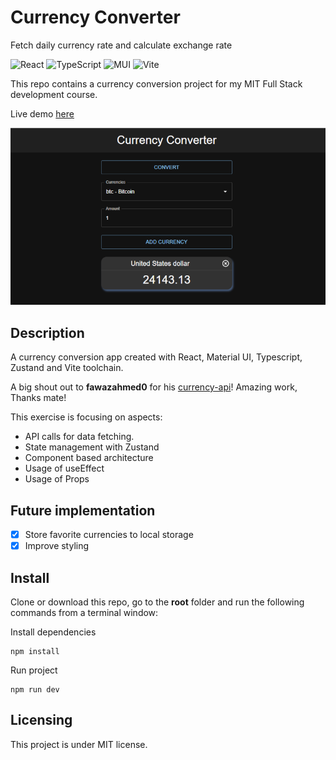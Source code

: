 # Currency Converter

Fetch daily currency rate and calculate exchange rate

![React](https://img.shields.io/badge/react-%2320232a.svg?style=for-the-badge&logo=react&logoColor=%2361DAFB) ![TypeScript](https://img.shields.io/badge/typescript-%23007ACC.svg?style=for-the-badge&logo=typescript&logoColor=white) ![MUI](https://img.shields.io/badge/MUI-%230081CB.svg?style=for-the-badge&logo=mui&logoColor=white) ![Vite](https://img.shields.io/badge/vite-%23646CFF.svg?style=for-the-badge&logo=vite&logoColor=white)

This repo contains a currency conversion project for my MIT Full Stack development course.

Live demo [here](https://mike-veilleux.github.io/Currency-Converter/)

<img src="https://github.com/Mike-Veilleux/Currency-Converter/blob/main/src/assets/currency-converter.png">

## Description

A currency conversion app created with React, Material UI, Typescript, Zustand and Vite toolchain.

A big shout out to **fawazahmed0** for his [currency-api](https://github.com/fawazahmed0/currency-api#readme)! Amazing work, Thanks mate!

This exercise is focusing on aspects:

- API calls for data fetching.
- State management with Zustand
- Component based architecture
- Usage of useEffect
- Usage of Props

## Future implementation

- [x] Store favorite currencies to local storage
- [x] Improve styling

## Install

Clone or download this repo, go to the **root** folder and run the following commands from a terminal window:

Install dependencies

```
npm install
```

Run project

```
npm run dev
```

## Licensing

This project is under MIT license.
